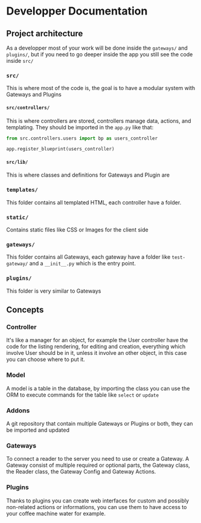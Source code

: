 # Developper Documentation

## Project architecture

As a developper most of your work will be done inside the `gateways/` and `plugins/`, but if you need to go deeper inside the app you still see the code inside `src/`

### `src/`

This is where most of the code is, the goal is to have a modular system with Gateways and Plugins

#### `src/controllers/`

This is where controllers are stored, controllers manage data, actions, and templating. They should be imported in the `app.py` like that:

```py
from src.controllers.users import bp as users_controller

app.register_blueprint(users_controller)
```

#### `src/lib/`

This is where classes and definitions for Gateways and Plugin are

### `templates/`

This folder contains all templated HTML, each controller have a folder.

### `static/`

Contains static files like CSS or Images for the client side

### `gateways/`

This folder contains all Gateways, each gateway have a folder like `test-gateway/` and a `__init__.py` which is the entry point.

### `plugins/`

This folder is very similar to Gateways

## Concepts

### Controller

It's like a manager for an object, for example the User controller have the code for the listing rendering, for editing and creation, everything which involve User should be in it, unless it involve an other object, in this case you can choose where to put it.

### Model

A model is a table in the database, by importing the class you can use the ORM to execute commands for the table like `select` or `update`

### Addons

A git repository that contain multiple Gateways or Plugins or both, they can be imported and updated 

### Gateways

To connect a reader to the server you need to use or create a Gateway. A Gateway consist of multiple required or optional parts, the Gateway class, the Reader class, the Gateway Config and Gateway Actions.

### Plugins

Thanks to plugins you can create web interfaces for custom and possibly non-related actions or informations, you can use them to have access to your coffee machine water for example.